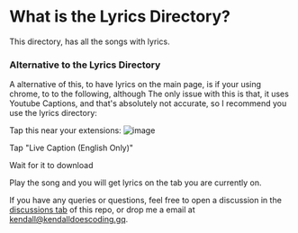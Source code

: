 # What is the Lyrics Directory?
This directory, has all the songs with lyrics.

### Alternative to the Lyrics Directory
A alternative of this, to have lyrics on the main page, is if your using chrome, to to the following, although The only issue with this is that, it uses Youtube Captions, and that's absolutely not accurate, so I recommend you use the lyrics directory:

Tap this near your extensions: ![image](https://user-images.githubusercontent.com/84712013/154449488-68225ff8-9387-4a48-a2ff-dc8bd4bd6a58.png)


Tap "Live Caption (English Only)"

Wait for it to download

Play the song  and you will get lyrics on the tab you are currently on.


If you have any queries or questions, feel free to open a discussion in the [discussions tab](https://github.com/KendallDoesCoding/mogul-christmas/discussions) of this repo, or drop me a email at kendall@kendalldoescoding.gq.
